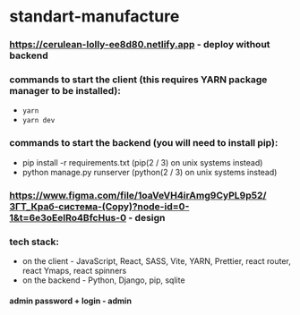 # standart-manufacture
### https://cerulean-lolly-ee8d80.netlify.app - deploy without backend
### commands to start the client (this requires YARN package manager to be installed):
* ```yarn```
* ```yarn dev```
### commands to start the backend (you will need to install pip):
* pip install -r requirements.txt (pip(2 / 3) on unix systems instead)
* python manage.py runserver (python(2 / 3) on unix systems instead)
### https://www.figma.com/file/1oaVeVH4irAmg9CyPL9p52/ЗГТ_Краб-система-(Copy)?node-id=0-1&t=6e3oEelRo4BfcHus-0 - design
### tech stack:
* on the client - JavaScript, React, SASS, Vite, YARN, Prettier, react router, react Ymaps, react spinners
* on the backend - Python, Django, pip, sqlite
#### admin password + login - admin
